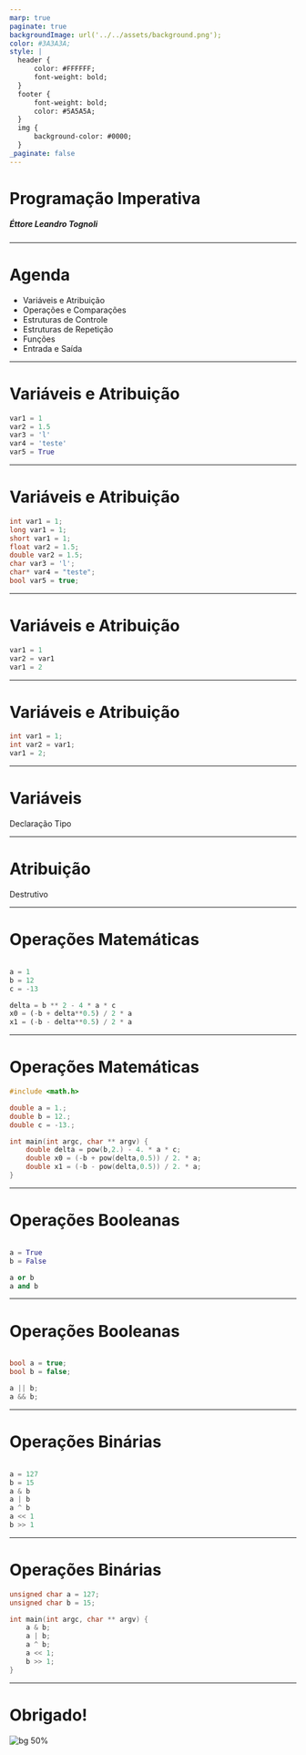 ```yaml
---
marp: true
paginate: true
backgroundImage: url('../../assets/background.png');
color: #3A3A3A;
style: |
  header {
      color: #FFFFFF;
      font-weight: bold;
  }
  footer {
      font-weight: bold;
      color: #5A5A5A;
  }
  img {
      background-color: #0000;
  }
_paginate: false
---
```


<!-- _backgroundImage: url('../../assets/raw-background.png'); -->

# Programação Imperativa

##### Éttore Leandro Tognoli

---

# Agenda

- Variáveis e Atribuição
- Operações e Comparações
- Estruturas de Controle
- Estruturas de Repetição
- Funções
- Entrada e Saída

---

<!-- footer: Programação Imperativa -->
<!-- header: Números Binários -->


# Variáveis e Atribuição

```python
var1 = 1
var2 = 1.5
var3 = 'l'
var4 = 'teste'
var5 = True

```
---

# Variáveis e Atribuição

```c
int var1 = 1;
long var1 = 1;
short var1 = 1;
float var2 = 1.5;
double var2 = 1.5;
char var3 = 'l';
char* var4 = "teste";
bool var5 = true;
```
---
# Variáveis e Atribuição

```python
var1 = 1
var2 = var1
var1 = 2
```
---

# Variáveis e Atribuição

```c
int var1 = 1;
int var2 = var1;
var1 = 2;
```

---

# Variáveis

Declaração
Tipo

---

# Atribuição

Destrutivo

---

# Operações Matemáticas

```python

a = 1
b = 12
c = -13

delta = b ** 2 - 4 * a * c
x0 = (-b + delta**0.5) / 2 * a
x1 = (-b - delta**0.5) / 2 * a

```

---

# Operações Matemáticas

```c
#include <math.h>

double a = 1.;
double b = 12.;
double c = -13.;

int main(int argc, char ** argv) {
    double delta = pow(b,2.) - 4. * a * c;
    double x0 = (-b + pow(delta,0.5)) / 2. * a;
    double x1 = (-b - pow(delta,0.5)) / 2. * a;
}

```

---

# Operações Booleanas

```python

a = True
b = False

a or b
a and b

```

---

# Operações Booleanas


```c

bool a = true;
bool b = false;

a || b;
a && b;

```

---

# Operações Binárias

```python

a = 127
b = 15
a & b
a | b
a ^ b
a << 1
b >> 1

```
---

# Operações Binárias

```c
unsigned char a = 127;
unsigned char b = 15;

int main(int argc, char ** argv) {
    a & b;
    a | b;
    a ^ b;
    a << 1;
    b >> 1;
}
```
---


<!-- header: Lógica Computacional -->

# Obrigado!

![bg 50%](https://i.pinimg.com/originals/50/5a/d3/505ad3c84cc53ef72fe113191580a23c.gif)
